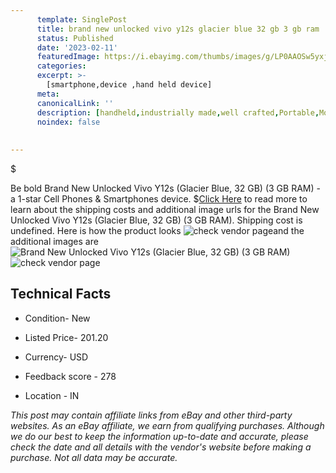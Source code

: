 ```yaml
---
      template: SinglePost
      title: brand new unlocked vivo y12s glacier blue 32 gb 3 gb ram 
      status: Published
      date: '2023-02-11'
      featuredImage: https://i.ebayimg.com/thumbs/images/g/LP0AAOSw5yxjjZvU/s-l225.jpg
      categories: 
      excerpt: >-
        [smartphone,device ,hand held device]
      meta:
      canonicalLink: ''
      description: [handheld,industrially made,well crafted,Portable,Mobile,Compact,Convenient,Lightweight,Maneuverable,Man-portable,Miniature,Carriable,Hand-held,Light,Holdable,Transportable,Mobile device,Pocket-sized,On-the-go,Wireless,Cordless,Compact size,Convenient size, smartphone,device ,hand held device]
      noindex: false
      
        
---
```

$

Be bold Brand New Unlocked Vivo Y12s (Glacier Blue, 32 GB) (3 GB RAM) - a 1-star Cell Phones & Smartphones device.
$[Click Here](https://www.ebay.com/itm/385274948929?hash=item59b42d2d41%3Ag%3ALP0AAOSw5yxjjZvU&mkevt=1&mkcid=1&mkrid=711-53200-19255-0&campid=%253CePNCampaignId%253E&customid=%253CreferenceId%253E&toolid=10049) to read more to learn about the shipping costs and additional image urls for the Brand New Unlocked Vivo Y12s (Glacier Blue, 32 GB) (3 GB RAM). Shipping cost is undefined. Here is how the product looks ![check vendor page](https://i.ebayimg.com/thumbs/images/g/LP0AAOSw5yxjjZvU/s-l225.jpg)and the additional images are![Brand New Unlocked Vivo Y12s (Glacier Blue, 32 GB) (3 GB RAM)](https://i.ebayimg.com/images/g/LP0AAOSw5yxjjZvU/s-l500.jpg)![check vendor page](https://origin-galleryplus.ebayimg.com/ws/web/385274948929_2_0_1/225x225.jpg,https://origin-galleryplus.ebayimg.com/ws/web/385274948929_3_0_1/225x225.jpg,https://origin-galleryplus.ebayimg.com/ws/web/385274948929_4_0_1/225x225.jpg,https://origin-galleryplus.ebayimg.com/ws/web/385274948929_5_0_1/225x225.jpg)



 ## Technical Facts 



     
      

 - Condition- New 


      

 - Listed Price- 201.20 


      

 - Currency- USD 


      

 - Feedback score - 278 


      

 - Location - IN 


      
      

 *_This post may contain affiliate links from eBay and other third-party websites. As an eBay affiliate, we earn from qualifying purchases. Although we do our best to keep the information up-to-date and accurate, please check the date and all details with the vendor's website before making a purchase. Not all data may be accurate._*






